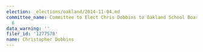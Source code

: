 ```yaml
---
election: _elections/oakland/2014-11-04.md
committee_name: Committee to Elect Chris Dobbins to Oakland School Board District
  6
data_warning: ''
filer_id: '1277578'
name: Christopher Dobbins
---
```

